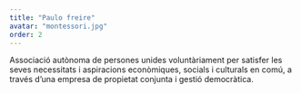 ```yaml
---
title: "Paulo freire"
avatar: "montessori.jpg"
order: 2
---
```

Associació autònoma de persones unides voluntàriament per satisfer les seves necessitats i aspiracions econòmiques, socials i culturals en comú, a través d’una empresa de propietat conjunta i gestió democràtica.
